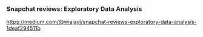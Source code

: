 ### Snapchat reviews: Exploratory Data Analysis
https://medium.com/@wiajayi/snapchat-reviews-exploratory-data-analysis-1deaf294511b
